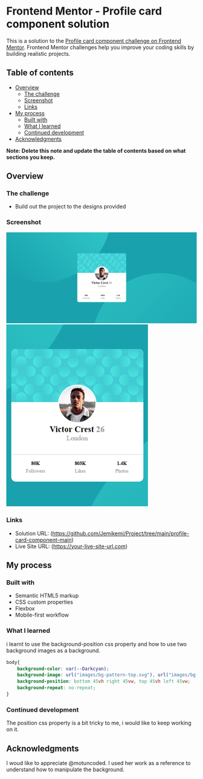 # Frontend Mentor - Profile card component solution

This is a solution to the [Profile card component challenge on Frontend Mentor](https://www.frontendmentor.io/challenges/profile-card-component-cfArpWshJ). Frontend Mentor challenges help you improve your coding skills by building realistic projects. 

## Table of contents

- [Overview](#overview)
  - [The challenge](#the-challenge)
  - [Screenshot](#screenshot)
  - [Links](#links)
- [My process](#my-process)
  - [Built with](#built-with)
  - [What I learned](#what-i-learned)
  - [Continued development](#continued-development)
- [Acknowledgments](#acknowledgments)

**Note: Delete this note and update the table of contents based on what sections you keep.**

## Overview

### The challenge

- Build out the project to the designs provided

### Screenshot

![](./images/DesktopViewScreenshot.png)
![](./images/MobileViewScreenshot.png)


### Links

- Solution URL: (https://github.com/Jemikemi/Project/tree/main/profile-card-component-main)
- Live Site URL: (https://your-live-site-url.com)

## My process

### Built with

- Semantic HTML5 markup
- CSS custom properties
- Flexbox
- Mobile-first workflow


### What I learned

i learnt to use the background-position css property and how to use two background images as a background.

```css
body{
    background-color: var(--Darkcyan);
    background-image: url("images/bg-pattern-top.svg"), url("images/bg-pattern-bottom.svg");
    background-position: bottom 45vh right 45vw, top 45vh left 45vw;
    background-repeat: no-repeat;
}
```


### Continued development

The position css property is a bit tricky to me, i would like to keep working on it.

## Acknowledgments

I woud like to appreciate @motuncoded. I used her work as a reference to understand how to manipulate the background.

